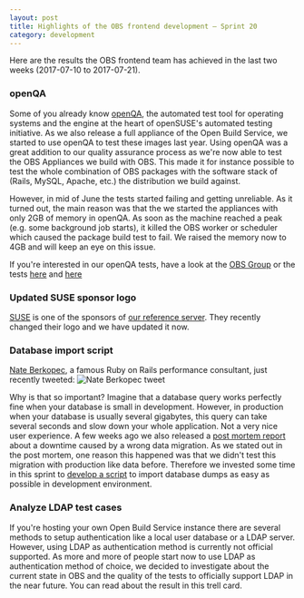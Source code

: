```yaml
---
layout: post
title: Highlights of the OBS frontend development – Sprint 20
category: development
---
```


<p>
  Here are the results the OBS frontend team has achieved in the last two weeks (2017-07-10 to 2017-07-21).
</p>

<h3>openQA</h3>

<p>
Some of you already know <a href="http://open.qa/">openQA</a>, the automated test tool for operating systems and the engine at the heart of openSUSE's automated testing initiative.
As we also release a full appliance of the Open Build Service, we started to use openQA to test these images last year.
Using openQA was a great addition to our quality assurance process as we're now able to test the OBS Appliances we build with OBS.
This made it for instance possible to test the whole combination of OBS packages with the
software stack of (Rails, MySQL, Apache, etc.) the distribution we build against.
</p>

<p>
However, in mid of June the tests started failing and getting unreliable.
As it turned out, the main reason was that the we started the appliances with only 2GB of memory in openQA.
As soon as the machine reached a peak (e.g. some background job starts), it killed the OBS worker or scheduler which caused the package build test to fail.
We raised the memory now to 4GB and will keep an eye on this issue.
</p>

<p>
If you're interested in our openQA tests, have a look at the <a href="https://openqa.opensuse.org/group_overview/17">OBS Group</a> or the tests <a href="https://github.com/os-autoinst/os-autoinst-distri-obs">here</a> and <a href="https://github.com/openSUSE/open-build-service/tree/master/dist/t/spec">here</a>
</p>

<h3>Updated SUSE sponsor logo</h3>

<p>
  <a href='https://www.suse.com/' >SUSE</a> is one of the sponsors of <a href='https://build.opensuse.org/'>our reference server</a>. They recently changed their logo and we have updated it now.
</p>

<h3>Database import script</h3>

<p>
<a href="https://twitter.com/nateberkopec">Nate Berkopec</a>, a famous Ruby on Rails performance consultant, just recently tweeted:
<img src="https://paste.opensuse.org/63753309" alt="Nate Berkopec tweet">
</p>

<p>
Why is that so important?
 Imagine that a database query works perfectly fine when your database is small in development.
 However, in production when your database is usually several gigabytes, this query can take several seconds and slow down your whole application.
 Not a very nice user experience.
 A few weeks ago we also released a <a href="http://openbuildservice.org/2017/07/04/post-mortem-1/">post mortem report</a> about a downtime caused by a wrong data migration.
 As we stated out in the post mortem, one reason this happened was that we didn't test this migration with production like data before.
 Therefore we invested some time in this sprint to <a href="https://github.com/openSUSE/open-build-service/pull/3401">develop a script</a> to import database dumps as easy as possible in development environment.
</p>

<h3>Analyze LDAP test cases</h3>

<p>
 If you're hosting your own Open Build Service instance there are several methods to setup authentication like a local user database or a LDAP server.
 However, using LDAP as authentication method is currently not official supported.
 As more and more of people start now to use LDAP as authentication method of choice, we decided to investigate about the current state in OBS and the quality of the tests to officially support LDAP in the near future.
 You can read about the result in <a href"https://trello.com/c/63kHnPkW/436-5-p5-analyze-test-cases-for-ldap-support">this trell card</a>.
</p>
